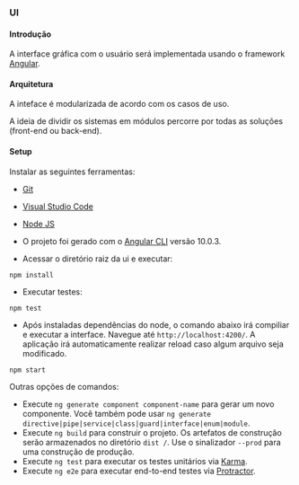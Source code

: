 ### UI

#### Introdução

A interface gráfica com o usuário será implementada usando o framework [Angular](https://angular.io/docs).

#### Arquitetura

A inteface é modularizada de acordo com os casos de uso.

A ideia de dividir os sistemas em módulos percorre por todas as soluções (front-end ou back-end).

#### Setup

Instalar as seguintes ferramentas:
* [Git](https://git-scm.com/download/win)
* [Visual Studio Code](https://code.visualstudio.com/)
* [Node JS](https://nodejs.org/en/)

* O projeto foi gerado com o [Angular CLI](https://github.com/angular/angular-cli) versão 10.0.3.

* Acessar o diretório raiz da ui e executar:
```
npm install
```

* Executar testes:
```
npm test
```

* Após instaladas dependências do node, o comando abaixo irá compiliar e executar a interface. Navegue até `http://localhost:4200/`. A aplicação irá automaticamente realizar reload caso algum arquivo seja modificado.
```
npm start
```

Outras opções de comandos:

* Execute `ng generate component component-name` para gerar um novo componente. Você também pode usar `ng generate directive|pipe|service|class|guard|interface|enum|module`.
* Execute `ng build` para construir o projeto. Os artefatos de construção serão armazenados no diretório `dist /`. Use o sinalizador `--prod` para uma construção de produção.
* Execute `ng test` para executar os testes unitários via [Karma](https://karma-runner.github.io).
* Execute `ng e2e` para executar end-to-end testes via [Protractor](http://www.protractortest.org/).